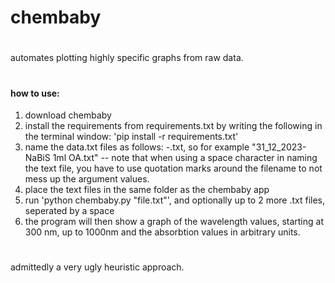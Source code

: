 # chembaby

#

automates plotting highly specific graphs from raw data.

#

#### how to use:

1. download chembaby
2. install the requirements from requirements.txt by writing the following in the terminal window: 'pip install -r requirements.txt'
3. name the data.txt files as follows: <something>-<label name for the graph>.txt, so for example "31_12_2023-NaBiS 1ml OA.txt" -- note that when using a space character in naming the text file, you have to use quotation marks around the filename to not mess up the argument values.
4. place the text files in the same folder as the chembaby app
5. run 'python chembaby.py "file.txt"', and optionally up to 2 more .txt files, seperated by a space
6. the program will then show a graph of the wavelength values, starting at 300 nm, up to 1000nm and the absorbtion values in arbitrary units.
  
#

admittedly a very ugly heuristic approach.
